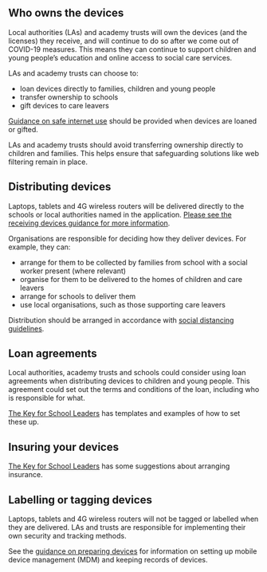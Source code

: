 ## Who owns the devices

Local authorities (LAs) and academy trusts will own the devices (and the licenses) they receive, and will continue to do so after we come out of COVID-19 measures. This means they can continue to support children and young people’s education and online access to social care services.

LAs and academy trusts can choose to:

* loan devices directly to families, children and young people
* transfer ownership to schools
* gift devices to care leavers

[Guidance on safe internet use](https://www.saferinternet.org.uk/) should be provided when devices are loaned or gifted.

LAs and academy trusts should avoid transferring ownership directly to children and families. This helps ensure that safeguarding solutions like web filtering remain in place.

## Distributing devices

Laptops, tablets and 4G wireless routers will be delivered directly to the schools or local authorities named in the application. [Please see the receiving devices guidance for more information](/devices/receiving-devices).

Organisations are responsible for deciding how they deliver devices. For example, they can:

* arrange for them to be collected by families from school with a social worker present (where relevant)
* organise for them to be delivered to the homes of children and care leavers
* arrange for schools to deliver them
* use local organisations, such as those supporting care leavers

Distribution should be arranged in accordance with [social distancing guidelines](https://www.gov.uk/government/publications/staying-alert-and-safe-social-distancing).

## Loan agreements

Local authorities, academy trusts and schools could consider using loan agreements when distributing devices to children and young people. This agreement could set out the terms and conditions of the loan, including who is responsible for what.

[The Key for School Leaders](https://covid19.thekeysupport.com/covid-19/deliver-remote-learning/make-tech-work-you/loaning-it-equipment-pupils-and-staff/#section-1) has templates and examples of how to set these up.

## Insuring your devices

[The Key for School Leaders](https://covid19.thekeysupport.com/covid-19/deliver-remote-learning/make-tech-work-you/loaning-it-equipment-pupils-and-staff/?marker=full-search-q-loan%20agreement-result-1) has some suggestions about arranging insurance.

## Labelling or tagging devices

Laptops, tablets and 4G wireless routers will not be tagged or labelled when they are delivered. LAs and trusts are responsible for implementing their own security and tracking methods.  

See the [guidance on preparing devices](/devices/preparing-chromebooks) for information on setting up mobile device management (MDM) and keeping records of devices.
